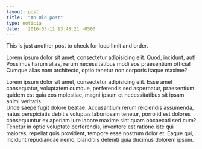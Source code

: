 ```yaml
---
layout: post
title:  "An Old post"
type: noticia
date:   2016-03-11 13:48:21 -0500
---
```


This is just another post to check for loop limit and order.

Lorem ipsum dolor sit amet, consectetur adipisicing elit. Quod, incidunt, aut! Possimus harum alias, rerum necessitatibus modi eos praesentium officia! Cumque alias nam architecto, optio tenetur non corporis itaque maxime?

<div>Lorem ipsum dolor sit amet, consectetur adipisicing elit. Esse amet consequatur, voluptatem cumque, perferendis sed aspernatur, praesentium quidem est quia eos molestiae, magni ipsum et necessitatibus sit ipsam animi veritatis.</div>
<div>Unde saepe fugit dolore beatae. Accusantium rerum reiciendis assumenda, natus perspiciatis debitis voluptas laboriosam tenetur, porro id est dolores consequuntur ex aperiam iure labore maxime sint quam obcaecati sed cum?</div>
<div>Tenetur in optio voluptate perferendis, inventore est ratione iste qui maiores, repellat quis provident, tempore esse nostrum dolor et. Eaque qui, incidunt repudiandae nemo, blanditiis deleniti quia ducimus dolorem ipsum.</div>